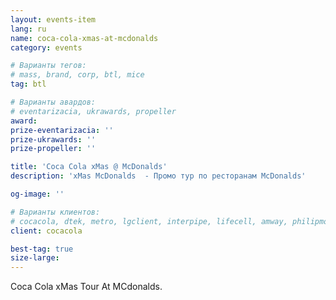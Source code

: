 ```yaml
---
layout: events-item
lang: ru
name: coca-cola-xmas-at-mcdonalds
category: events

# Варианты тегов:
# mass, brand, corp, btl, mice
tag: btl

# Варианты авардов:
# eventarizacia, ukrawards, propeller
award: 
prize-eventarizacia: ''
prize-ukrawards: ''
prize-propeller: ''

title: 'Coca Cola xMas @ McDonalds'
description: 'xMas McDonalds  - Промо тур по ресторанам McDonalds'

og-image: ''

# Варианты клиентов:
# cocacola, dtek, metro, lgclient, interpipe, lifecell, amway, philipmorris, olymp, maristela, udp, top, zefir, unicef, wog, sebbank, niko, nemiroff, maxim, velykakyshenia, marieclaire, chervonenkoracing, burn, altis, mts, prime, seppala, lifeclient, pekingduck,
client: cocacola

best-tag: true
size-large: 
---
```


Coca Cola xMas Tour At MCdonalds.
